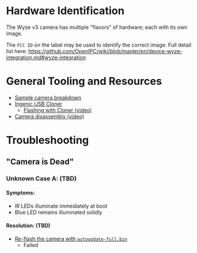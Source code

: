 # Hardware Identification
The Wyze v3 camera has multiple "flavors" of hardware; each with its own image.  

The `FCC ID` on the label may be used to identify the correct image.  Full detail list here: https://github.com/OpenIPC/wiki/blob/master/en/device-wyze-integration.md#wyze-integration

# General Tooling and Resources
* [Sample camera breakdown](https://github.com/themactep/thingino-firmware/wiki/Hardware-Identification)
* [Ingenic USB Cloner](https://github.com/themactep/thingino-firmware/wiki/Ingenic-USB-Cloner)
  *  [Flashing with Cloner (video)](https://www.youtube.com/watch?v=SJgadXkdwzw)
* [Camera disassembly (video)](https://www.youtube.com/watch?v=VUTTJREU3mI)
# Troubleshooting

## "Camera is Dead"

### Unknown Case A: (TBD)
#### Symptoms:
* IR LEDs illuminate immediately at boot
* Blue LED remains illuminated solidly 

#### Resolution: (TBD)
* [Re-flash the camera with `autoupdate-full.bin`](https://github.com/themactep/thingino-firmware/wiki/Automation#upgrade-from-binary-images-on-sd-card)
  * Failed
